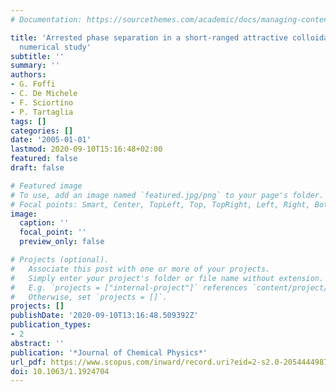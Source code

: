 ```yaml
---
# Documentation: https://sourcethemes.com/academic/docs/managing-content/

title: 'Arrested phase separation in a short-ranged attractive colloidal system: A
  numerical study'
subtitle: ''
summary: ''
authors:
- G. Foffi
- C. De Michele
- F. Sciortino
- P. Tartaglia
tags: []
categories: []
date: '2005-01-01'
lastmod: 2020-09-10T15:16:48+02:00
featured: false
draft: false

# Featured image
# To use, add an image named `featured.jpg/png` to your page's folder.
# Focal points: Smart, Center, TopLeft, Top, TopRight, Left, Right, BottomLeft, Bottom, BottomRight.
image:
  caption: ''
  focal_point: ''
  preview_only: false

# Projects (optional).
#   Associate this post with one or more of your projects.
#   Simply enter your project's folder or file name without extension.
#   E.g. `projects = ["internal-project"]` references `content/project/deep-learning/index.md`.
#   Otherwise, set `projects = []`.
projects: []
publishDate: '2020-09-10T13:16:48.509392Z'
publication_types:
- 2
abstract: ''
publication: '*Journal of Chemical Physics*'
url_pdf: https://www.scopus.com/inward/record.uri?eid=2-s2.0-20544449875&doi=10.1063%2f1.1924704&partnerID=40&md5=d1356fb75b3cbced56de4d2f162a3fcd
doi: 10.1063/1.1924704
---
```

